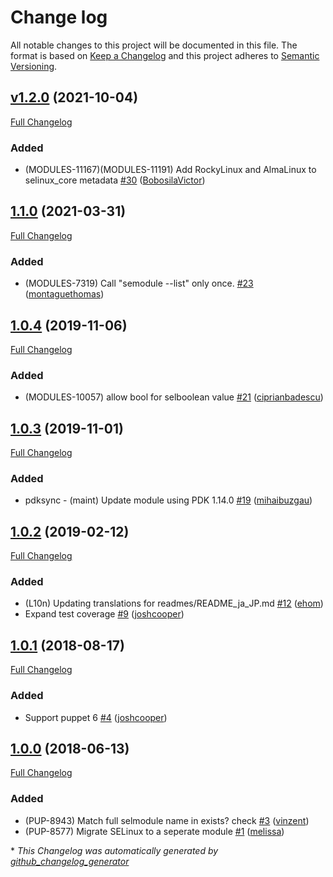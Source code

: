 # Change log

All notable changes to this project will be documented in this file. The format is based on [Keep a Changelog](http://keepachangelog.com/en/1.0.0/) and this project adheres to [Semantic Versioning](http://semver.org).

## [v1.2.0](https://github.com/puppetlabs/puppetlabs-selinux_core/tree/v1.2.0) (2021-10-04)

[Full Changelog](https://github.com/puppetlabs/puppetlabs-selinux_core/compare/1.1.0...v1.2.0)

### Added

- \(MODULES-11167\)\(MODULES-11191\) Add RockyLinux and AlmaLinux to selinux\_core metadata [\#30](https://github.com/puppetlabs/puppetlabs-selinux_core/pull/30) ([BobosilaVictor](https://github.com/BobosilaVictor))

## [1.1.0](https://github.com/puppetlabs/puppetlabs-selinux_core/tree/1.1.0) (2021-03-31)

[Full Changelog](https://github.com/puppetlabs/puppetlabs-selinux_core/compare/1.0.4...1.1.0)

### Added

- \(MODULES-7319\) Call "semodule --list" only once. [\#23](https://github.com/puppetlabs/puppetlabs-selinux_core/pull/23) ([montaguethomas](https://github.com/montaguethomas))

## [1.0.4](https://github.com/puppetlabs/puppetlabs-selinux_core/tree/1.0.4) (2019-11-06)

[Full Changelog](https://github.com/puppetlabs/puppetlabs-selinux_core/compare/1.0.3...1.0.4)

### Added

- \(MODULES-10057\) allow bool for selboolean value [\#21](https://github.com/puppetlabs/puppetlabs-selinux_core/pull/21) ([ciprianbadescu](https://github.com/ciprianbadescu))

## [1.0.3](https://github.com/puppetlabs/puppetlabs-selinux_core/tree/1.0.3) (2019-11-01)

[Full Changelog](https://github.com/puppetlabs/puppetlabs-selinux_core/compare/1.0.2...1.0.3)

### Added

- pdksync - \(maint\) Update module using PDK 1.14.0 [\#19](https://github.com/puppetlabs/puppetlabs-selinux_core/pull/19) ([mihaibuzgau](https://github.com/mihaibuzgau))

## [1.0.2](https://github.com/puppetlabs/puppetlabs-selinux_core/tree/1.0.2) (2019-02-12)

[Full Changelog](https://github.com/puppetlabs/puppetlabs-selinux_core/compare/1.0.1...1.0.2)

### Added

- \(L10n\) Updating translations for readmes/README\_ja\_JP.md [\#12](https://github.com/puppetlabs/puppetlabs-selinux_core/pull/12) ([ehom](https://github.com/ehom))
- Expand test coverage [\#9](https://github.com/puppetlabs/puppetlabs-selinux_core/pull/9) ([joshcooper](https://github.com/joshcooper))

## [1.0.1](https://github.com/puppetlabs/puppetlabs-selinux_core/tree/1.0.1) (2018-08-17)

[Full Changelog](https://github.com/puppetlabs/puppetlabs-selinux_core/compare/1.0.0...1.0.1)

### Added

- Support puppet 6 [\#4](https://github.com/puppetlabs/puppetlabs-selinux_core/pull/4) ([joshcooper](https://github.com/joshcooper))

## [1.0.0](https://github.com/puppetlabs/puppetlabs-selinux_core/tree/1.0.0) (2018-06-13)

[Full Changelog](https://github.com/puppetlabs/puppetlabs-selinux_core/compare/bf3171fd0b25b687d6ff1665027d81763b7d5734...1.0.0)

### Added

- \(PUP-8943\) Match full selmodule name in exists? check [\#3](https://github.com/puppetlabs/puppetlabs-selinux_core/pull/3) ([vinzent](https://github.com/vinzent))
- \(PUP-8577\) Migrate SELinux to a seperate module [\#1](https://github.com/puppetlabs/puppetlabs-selinux_core/pull/1) ([melissa](https://github.com/melissa))



\* *This Changelog was automatically generated by [github_changelog_generator](https://github.com/github-changelog-generator/github-changelog-generator)*
